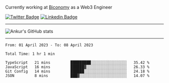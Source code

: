 Currently working at [Biconomy](https://biconomy.io/) as a Web3 Engineer

 [![Twitter Badge](https://img.shields.io/badge/-@ankurdubey521-1ca0f1?style=flat-square&labelColor=1ca0f1&logo=twitter&logoColor=white&link=https://twitter.com/ankurdubey521)](https://twitter.com/ankurdubey521) [![Linkedin Badge](https://img.shields.io/badge/-ankurdubey521-blue?style=flat-square&logo=Linkedin&logoColor=white&link=https://www.linkedin.com/in/ankurdubey521/)](https://www.linkedin.com/in/ankurdubey521/)

<hr/>

![Ankur's GitHub stats](https://github-readme-stats.vercel.app/api?username=ankurdubey521&count_private=true&theme=radical)

<hr/>

<!--START_SECTION:waka-->

```text
From: 01 April 2023 - To: 08 April 2023

Total Time: 1 hr 1 min

TypeScript   21 mins         █████████░░░░░░░░░░░░░░░░   35.42 %
JavaScript   16 mins         ██████▓░░░░░░░░░░░░░░░░░░   26.33 %
Git Config   14 mins         ██████░░░░░░░░░░░░░░░░░░░   24.18 %
JSON         8 mins          ███▓░░░░░░░░░░░░░░░░░░░░░   14.07 %
```

<!--END_SECTION:waka-->
